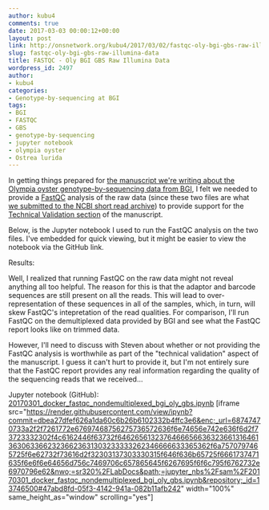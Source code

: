 ```yaml
---
author: kubu4
comments: true
date: 2017-03-03 00:00:12+00:00
layout: post
link: http://onsnetwork.org/kubu4/2017/03/02/fastqc-oly-bgi-gbs-raw-illumina-data/
slug: fastqc-oly-bgi-gbs-raw-illumina-data
title: FASTQC - Oly BGI GBS Raw Illumina Data
wordpress_id: 2497
author:
- kubu4
categories:
- Genotype-by-sequencing at BGI
tags:
- BGI
- FASTQC
- GBS
- genotype-by-sequencing
- jupyter notebook
- olympia oyster
- Ostrea lurida
---
```


In getting things prepared for [the manuscript we're writing about the Olympia oyster genotype-by-sequencing data from BGI](https://www.authorea.com/users/4974/articles/149442), I felt we needed to provide a [FastQC](http://www.bioinformatics.babraham.ac.uk/projects/fastqc/) analysis of the raw data (since these two files are what [we submitted to the NCBI short read archive](http://onsnetwork.org/kubu4/wp-admin/post.php?post=2474&action=edit)) to provide support for the [Technical Validation section](https://github.com/kubu4/paper_oly_gbs/blob/master/technical_validation.md) of the manuscript.

Below, is the Jupyter notebook I used to run the FastQC analysis on the two files. I've embedded for quick viewing, but it might be easier to view the notebook via the GitHub link.



Results:

Well, I realized that running FastQC on the raw data might not reveal anything all too helpful. The reason for this is that the adaptor and barcode sequences are still present on all the reads. This will lead to over-representation of these sequences in all of the samples, which, in turn, will skew FastQC's intepretation of the read qualities. For comparison, I'll run FastQC on the demultiplexed data provided by BGI and see what the FastQC report looks like on trimmed data.

However, I'll need to discuss with Steven about whether or not providing the FastQC analysis is worthwhile as part of the "technical validation" aspect of the manuscript. I guess it can't hurt to provide it, but I'm not entirely sure that the FastQC report provides any real information regarding the quality of the sequencing reads that we received...



Jupyter notebook (GitHub): [20170301_docker_fastqc_nondemultiplexed_bgi_oly_gbs.ipynb](https://github.com/sr320/LabDocs/blob/master/jupyter_nbs/sam/20170301_docker_fastqc_nondemultiplexed_bgi_oly_gbs.ipynb)
[iframe src="https://render.githubusercontent.com/view/ipynb?commit=dbea27dfef626a1da60c6b26b6102332b4ffc3e6&enc;_url=68747470733a2f2f7261772e67697468756275736572636f6e74656e742e636f6d2f73723332302f4c6162446f63732f646265613237646665663632366131646136306336623236623631303233333262346666633365362f6a7570797465725f6e62732f73616d2f32303137303330315f646f636b65725f6661737471635f6e6f6e64656d756c7469706c657865645f6267695f6f6c795f6762732e6970796e62&nwo;=sr320%2FLabDocs&path;=jupyter_nbs%2Fsam%2F20170301_docker_fastqc_nondemultiplexed_bgi_oly_gbs.ipynb&repository;_id=13746500#47abd8fd-05f3-4142-941a-082b11afb242" width="100%" same_height_as="window" scrolling="yes"]
